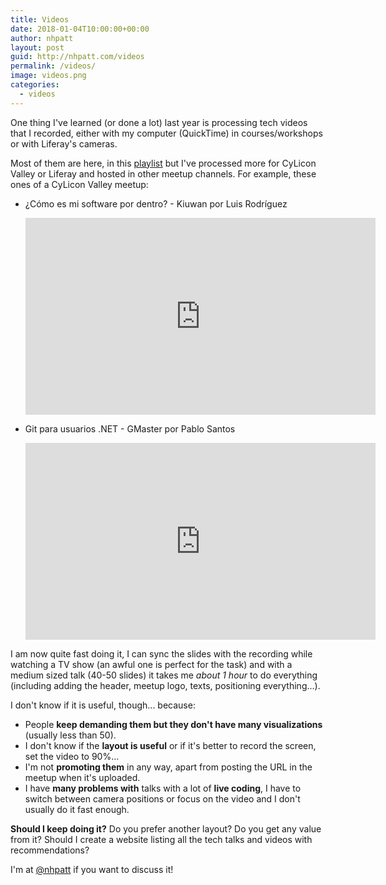 ```yaml
---
title: Videos
date: 2018-01-04T10:00:00+00:00
author: nhpatt
layout: post
guid: http://nhpatt.com/videos
permalink: /videos/
image: videos.png
categories:
  - videos
---
```


One thing I've learned (or done a lot) last year is processing tech videos that I recorded, either with my computer (QuickTime) in courses/workshops
or with Liferay's cameras.

Most of them are here, in this [playlist](https://www.youtube.com/watch?v=lMFPijRwTpo&list=PLKb_gn-WO_KqzIbHIROyIr3siK_f3NgL6) but I've processed more for CyLicon Valley or Liferay and hosted in other meetup channels. For example, these ones of a CyLicon Valley meetup:

* ¿Cómo es mi software por dentro? - Kiuwan por Luis Rodríguez

    <iframe width="560" height="315" src="https://www.youtube.com/embed/At6zd1SJ9Xo" frameborder="0" gesture="media" allow="encrypted-media" allowfullscreen></iframe>

* Git para usuarios .NET - GMaster por Pablo Santos

    <iframe width="560" height="315" src="https://www.youtube.com/embed/efwwkPIYk38" frameborder="0" gesture="media" allow="encrypted-media" allowfullscreen></iframe>
    
I am now quite fast doing it, I can sync the slides with the recording while watching a TV show (an awful one is perfect for the task) and with a medium sized talk (40-50 slides) it takes me *about 1 hour* to do everything (including adding the header, meetup logo, texts, positioning everything...).

I don't know if it is useful, though... because:

* People **keep demanding them but they don't have many visualizations** (usually less than 50).
* I don't know if the **layout is useful** or if it's better to record the screen, set the video to 90%...
* I'm not **promoting them** in any way, apart from posting the URL in the meetup when it's uploaded.
* I have **many problems with** talks with a lot of **live coding**, I have to switch between camera positions or focus on the video and I don't usually
do it fast enough. 

**Should I keep doing it?** Do you prefer another layout? Do you get any value from it? Should I create a website listing all the tech talks and videos with recommendations? 

I'm at [@nhpatt](https://twitter.com/nhpatt) if you want to discuss it!
